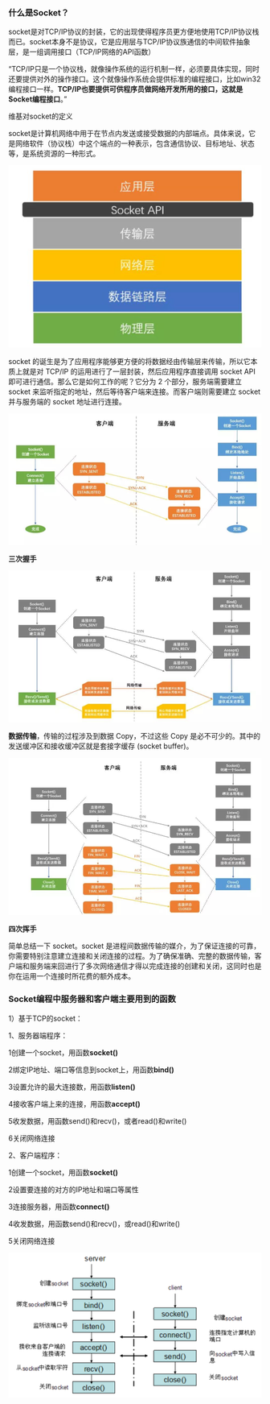 ### 什么是Socket？

socket是对TCP/IP协议的封装，它的出现使得程序员更方便地使用TCP/IP协议栈而已。socket本身不是协议，它是应用层与TCP/IP协议族通信的中间软件抽象层，是一组调用接口（TCP/IP网络的API函数）



“TCP/IP只是一个协议栈，就像操作系统的运行机制一样，必须要具体实现，同时还要提供对外的操作接口。这个就像操作系统会提供标准的编程接口，比如win32编程接口一样。**TCP/IP也要提供可供程序员做网络开发所用的接口，这就是Socket编程接口**。”



维基对socket的定义

socket是计算机网络中用于在节点内发送或接受数据的内部端点。具体来说，它是网络软件（协议栈）中这个端点的一种表示，包含通信协议、目标地址、状态等，是系统资源的一种形式。

![image-20210606214716994](../img/image-20210606214716994.png)

socket 的诞生是为了应用程序能够更方便的将数据经由传输层来传输，所以它本质上就是对 TCP/IP 的运用进行了一层封装，然后应用程序直接调用 socket API 即可进行通信。那么它是如何工作的呢？它分为 2 个部分，服务端需要建立 socket 来监听指定的地址，然后等待客户端来连接。而客户端则需要建立 socket 并与服务端的 socket 地址进行连接。

![image-20210606215352534](../img/image-20210606215352534.png)

**三次握手**

![image-20210606215419250](../img/image-20210606215419250.png)

**数据传输**，传输的过程涉及到数据 Copy，不过这些 Copy 是必不可少的。其中的发送缓冲区和接收缓冲区就是套接字缓存 (socket buffer)。

![image-20210606215455114](../img/image-20210606215455114.png)

**四次挥手**

简单总结一下 socket。socket 是进程间数据传输的媒介，为了保证连接的可靠，你需要特别注意建立连接和关闭连接的过程。为了确保准确、完整的数据传输，客户端和服务端来回进行了多次网络通信才得以完成连接的创建和关闭，这同时也是你在运用一个连接时所花费的额外成本。



### Socket编程中服务器和客户端主要用到的函数

1）基于TCP的socket：

1、服务器端程序：

1创建一个socket，用函数**socket()**

2绑定IP地址、端口等信息到socket上，用函数**bind()**

3设置允许的最大连接数，用函数**listen()**

4接收客户端上来的连接，用函数**accept()**

5收发数据，用函数send()和recv()，或者read()和write()

6关闭网络连接

2、客户端程序：

1创建一个socket，用函数**socket()**

2设置要连接的对方的IP地址和端口等属性

3连接服务器，用函数**connect()**

4收发数据，用函数send()和recv()，或read()和write()

5关闭网络连接

![image-20210626220909517](../img/image-20210626220909517.png)

